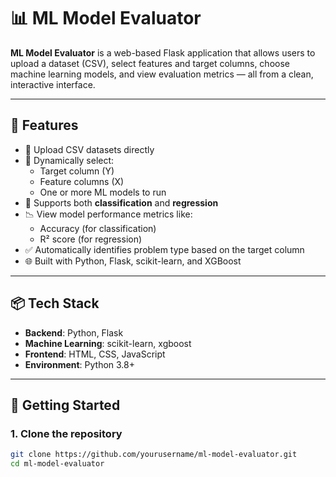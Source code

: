 # 📊 ML Model Evaluator

**ML Model Evaluator** is a web-based Flask application that allows users to upload a dataset (CSV), select features and target columns, choose machine learning models, and view evaluation metrics — all from a clean, interactive interface.

---

## 🔧 Features

- 📁 Upload CSV datasets directly 
- 📌 Dynamically select:
  - Target column (Y)
  - Feature columns (X)
  - One or more ML models to run
- 🧠 Supports both **classification** and **regression**
- 📉 View model performance metrics like:
  - Accuracy (for classification)
  - R² score (for regression)
- ✅ Automatically identifies problem type based on the target column
- 🌐 Built with Python, Flask, scikit-learn, and XGBoost

---

## 📦 Tech Stack

- **Backend**: Python, Flask
- **Machine Learning**: scikit-learn, xgboost
- **Frontend**: HTML, CSS, JavaScript
- **Environment**: Python 3.8+

---

## 🚀 Getting Started

### 1. Clone the repository

```bash
git clone https://github.com/yourusername/ml-model-evaluator.git
cd ml-model-evaluator
